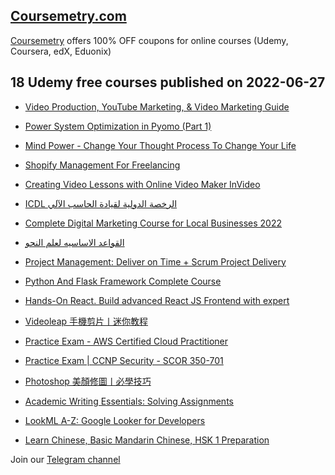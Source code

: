 ## [**Coursemetry.com**](https://coursemetry.com/)

[Coursemetry](https://coursemetry.com/) offers 100% OFF coupons for online courses (Udemy, Coursera, edX, Eduonix)

## **18 Udemy free courses published on 2022-06-27**

* [Video Production, YouTube Marketing, & Video Marketing Guide](https://coursemetry.com/video-production-youtube-marketing-video-marketing-guide/)

* [Power System Optimization in Pyomo (Part 1)](https://coursemetry.com/power-system-optimization-in-pyomo-part-1/)

* [Mind Power - Change Your Thought Process To Change Your Life](https://coursemetry.com/mind-power-change-your-thought-process-to-change-your-life/)

* [Shopify Management For Freelancing](https://coursemetry.com/shopify-management-for-freelancing/)

* [Creating Video Lessons with Online Video Maker InVideo](https://coursemetry.com/creating-video-lessons-with-online-video-maker-invideo/)

* [ICDL الرخصة الدولية لقيادة الحاسب الآلي](https://coursemetry.com/icdl-%d8%a7%d9%84%d8%b1%d8%ae%d8%b5%d8%a9-%d8%a7%d9%84%d8%af%d9%88%d9%84%d9%8a%d8%a9-%d9%84%d9%82%d9%8a%d8%a7%d8%af%d8%a9-%d8%a7%d9%84%d8%ad%d8%a7%d8%b3%d8%a8-%d8%a7%d9%84%d8%a2%d9%84%d9%8a/)

* [Complete Digital Marketing Course for Local Businesses 2022](https://coursemetry.com/complete-digital-marketing-course-for-local-businesses-2022/)

* [القواعد الاساسيه لعلم النحو](https://coursemetry.com/%d8%a7%d9%84%d9%82%d9%88%d8%a7%d8%b9%d8%af-%d8%a7%d9%84%d8%a7%d8%b3%d8%a7%d8%b3%d9%8a%d9%87-%d9%84%d8%b9%d9%84%d9%85-%d8%a7%d9%84%d9%86%d8%ad%d9%88/)

* [Project Management: Deliver on Time + Scrum Project Delivery](https://coursemetry.com/project-management-deliver-on-time-scrum-project-delivery/)

* [Python And Flask Framework Complete Course](https://coursemetry.com/python-and-flask-framework-complete-course/)

* [Hands-On React. Build advanced React JS Frontend with expert](https://coursemetry.com/hands-on-react-build-advanced-react-js-frontend-with-expert/)

* [Videoleap 手機剪片丨迷你教程](https://coursemetry.com/videoleap-%e6%89%8b%e6%a9%9f%e5%89%aa%e7%89%87%e4%b8%a8%e8%bf%b7%e4%bd%a0%e6%95%99%e7%a8%8b/)

* [Practice Exam - AWS Certified Cloud Practitioner](https://coursemetry.com/practice-exam-aws-certified-cloud-practitioner/)

* [Practice Exam | CCNP Security - SCOR 350-701](https://coursemetry.com/practice-exam-ccnp-security-scor-350-701/)

* [Photoshop 美顏修圖丨必學技巧](https://coursemetry.com/photoshop-%e7%be%8e%e9%a1%8f%e4%bf%ae%e5%9c%96%e4%b8%a8%e5%bf%85%e5%ad%b8%e6%8a%80%e5%b7%a7/)

* [Academic Writing Essentials: Solving Assignments](https://coursemetry.com/academic-writing-essentials-solving-assignments/)

* [LookML A-Z: Google Looker for Developers](https://coursemetry.com/lookml-a-z-google-looker-for-developers/)

* [Learn Chinese, Basic Mandarin Chinese, HSK 1 Preparation](https://coursemetry.com/learn-chinese-basic-mandarin-chinese-hsk-1-preparation/)


Join our [Telegram channel](https://t.me/coursemetry)